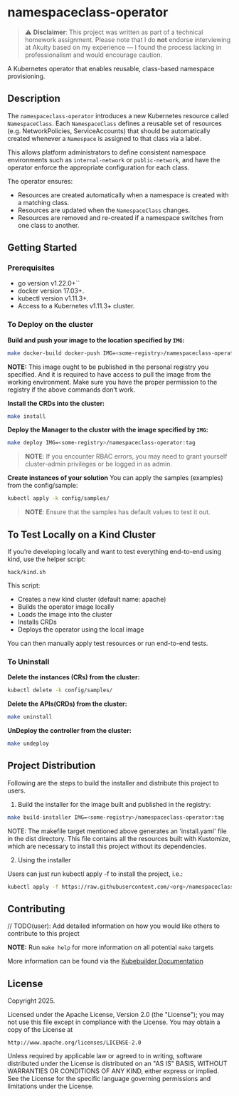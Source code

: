 # namespaceclass-operator

> ⚠️ **Disclaimer**: This project was written as part of a technical homework assignment.
> Please note that I do **not** endorse interviewing at Akuity based on my experience —
> I found the process lacking in professionalism and would encourage caution.

A Kubernetes operator that enables reusable, class-based namespace provisioning.

## Description

The `namespaceclass-operator` introduces a new Kubernetes resource called `NamespaceClass`. Each `NamespaceClass`
defines a reusable set of resources (e.g. NetworkPolicies, ServiceAccounts) that should be automatically created
whenever a `Namespace` is assigned to that class via a label.

This allows platform administrators to define consistent namespace environments such as `internal-network` or
`public-network`, and have the operator enforce the appropriate configuration for each class.

The operator ensures:

- Resources are created automatically when a namespace is created with a matching class.
- Resources are updated when the `NamespaceClass` changes.
- Resources are removed and re-created if a namespace switches from one class to another.

## Getting Started

### Prerequisites

- go version v1.22.0+``
- docker version 17.03+.
- kubectl version v1.11.3+.
- Access to a Kubernetes v1.11.3+ cluster.

### To Deploy on the cluster

**Build and push your image to the location specified by `IMG`:**

```sh
make docker-build docker-push IMG=<some-registry>/namespaceclass-operator:tag
```

**NOTE:** This image ought to be published in the personal registry you specified.
And it is required to have access to pull the image from the working environment.
Make sure you have the proper permission to the registry if the above commands don’t work.

**Install the CRDs into the cluster:**

```sh
make install
```

**Deploy the Manager to the cluster with the image specified by `IMG`:**

```sh
make deploy IMG=<some-registry>/namespaceclass-operator:tag
```

> **NOTE**: If you encounter RBAC errors, you may need to grant yourself cluster-admin
> privileges or be logged in as admin.

**Create instances of your solution**
You can apply the samples (examples) from the config/sample:

```sh
kubectl apply -k config/samples/
```

> **NOTE**: Ensure that the samples has default values to test it out.

## To Test Locally on a Kind Cluster

If you’re developing locally and want to test everything end-to-end using kind, use the helper script:

```shell
hack/kind.sh
```

This script:
* Creates a new kind cluster (default name: apache)
* Builds the operator image locally 
* Loads the image into the cluster 
* Installs CRDs 
* Deploys the operator using the local image

You can then manually apply test resources or run end-to-end tests.

### To Uninstall

**Delete the instances (CRs) from the cluster:**

```sh
kubectl delete -k config/samples/
```

**Delete the APIs(CRDs) from the cluster:**

```sh
make uninstall
```

**UnDeploy the controller from the cluster:**

```sh
make undeploy
```

## Project Distribution

Following are the steps to build the installer and distribute this project to users.

1. Build the installer for the image built and published in the registry:

```sh
make build-installer IMG=<some-registry>/namespaceclass-operator:tag
```

NOTE: The makefile target mentioned above generates an 'install.yaml'
file in the dist directory. This file contains all the resources built
with Kustomize, which are necessary to install this project without
its dependencies.

2. Using the installer

Users can just run kubectl apply -f <URL for YAML BUNDLE> to install the project, i.e.:

```sh
kubectl apply -f https://raw.githubusercontent.com/<org>/namespaceclass-operator/<tag or branch>/dist/install.yaml
```

## Contributing

// TODO(user): Add detailed information on how you would like others to contribute to this project

**NOTE:** Run `make help` for more information on all potential `make` targets

More information can be found via the [Kubebuilder Documentation](https://book.kubebuilder.io/introduction.html)

## License

Copyright 2025.

Licensed under the Apache License, Version 2.0 (the "License");
you may not use this file except in compliance with the License.
You may obtain a copy of the License at

    http://www.apache.org/licenses/LICENSE-2.0

Unless required by applicable law or agreed to in writing, software
distributed under the License is distributed on an "AS IS" BASIS,
WITHOUT WARRANTIES OR CONDITIONS OF ANY KIND, either express or implied.
See the License for the specific language governing permissions and
limitations under the License.

